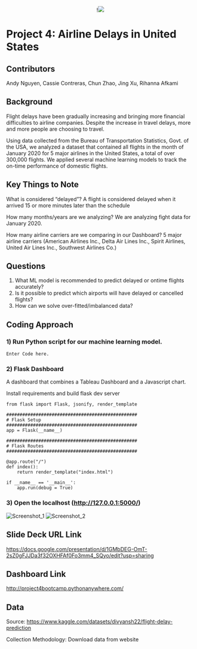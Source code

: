 <div align="center">!<img src=https://github.com/RunningWomann/Project_4/assets/126130038/8eab9c6b-fa75-4252-b435-3882f18d7f08 ></div>


# Project 4: Airline Delays in United States

## Contributors 
Andy Nguyen, Cassie Contreras, Chun Zhao, Jing Xu, Rihanna Afkami

## Background
Flight delays have been gradually increasing and bringing more financial difficulties to airline companies.  Despite the increase in travel delays, more and more people are choosing to travel.   

Using data collected from the Bureau of Transportation Statistics, Govt. of the USA, we analyzed a dataset that contained all flights in the month of January 2020 for 5 major airlines in the United States, a total of over 300,000 flights. We applied several machine learning models to track the on-time performance of domestic flights.  


## Key Things to Note
What is considered “delayed”?
A flight is considered delayed when it arrived 15 or more minutes later than the schedule

How many months/years are we analyzing?
We are analyzing fight data for January 2020.

How many airline carriers are we comparing in our Dashboard?
5 major airline carriers
(American Airlines Inc., Delta Air Lines Inc., Spirit Airlines, United Air Lines Inc., Southwest Airlines Co.)

## Questions
1) What ML model is recommended to predict delayed or ontime flights accurately?
2) Is it possible to predict which airports will have delayed or cancelled flights?
3) How can we solve over-fitted/imbalanced data?
   

## Coding Approach
### 1) Run Python script for our machine learning model.

```
Enter Code here.
```



### 2) Flask Dashboard
A dashboard that combines a Tableau Dashboard and a Javascript chart.

Install requirements and build flask dev server
```
from flask import Flask, jsonify, render_template

#################################################
# Flask Setup
#################################################
app = Flask(__name__)

#################################################
# Flask Routes
#################################################

@app.route("/")
def index():
    return render_template("index.html")

if __name__ == '__main__':
    app.run(debug = True)
```


### 3) Open the localhost (http://127.0.0.1:5000/)

![Screenshot_1](https://github.com/RunningWomann/Project_4-Airline-Delays-in-United-States/assets/126130038/3aad3aef-62cd-4a05-9c5d-7834e0515018)
![Screenshot_2](https://github.com/RunningWomann/Project_4-Airline-Delays-in-United-States/assets/126130038/bfb2d2e4-d155-4492-b753-384df813dd8c)







## Slide Deck URL Link
https://docs.google.com/presentation/d/1GMbDEG-OmT-2sZ0gFJJDa3f32OXHFAf0Fo3mm4_SQyo/edit?usp=sharing

## Dashboard Link
http://project4bootcamp.pythonanywhere.com/






## Data
Source: https://www.kaggle.com/datasets/divyansh22/flight-delay-prediction

Collection Methodology: Download data from website
